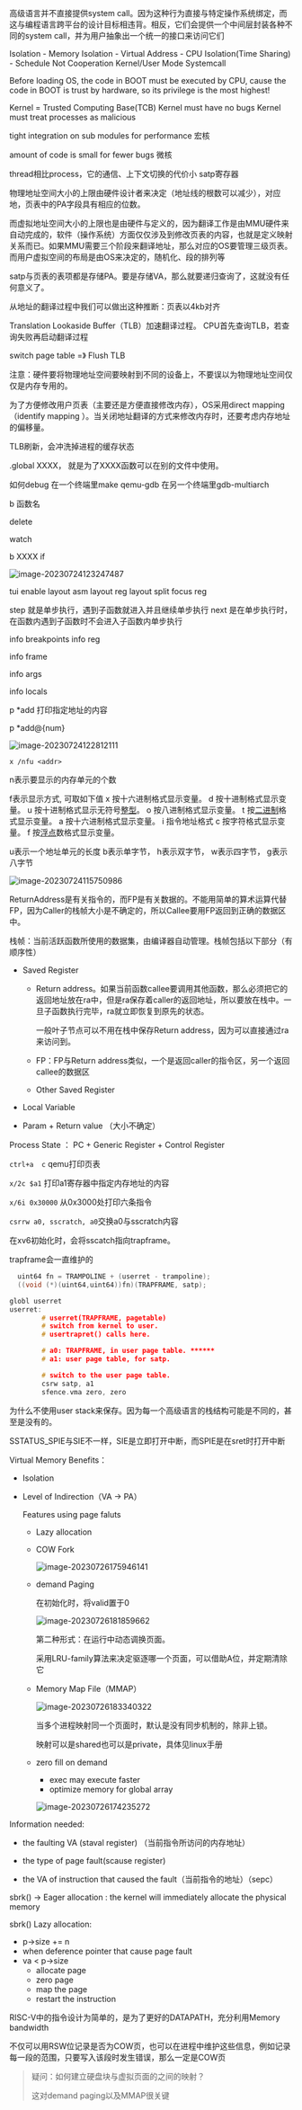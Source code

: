 高级语言并不直接提供system call。因为这种行为直接与特定操作系统绑定，而这与编程语言跨平台的设计目标相违背。相反，它们会提供一个中间层封装各种不同的system call，并为用户抽象出一个统一的接口来访问它们


Isolation
	- Memory Isolation - Virtual Address
	- CPU Isolation(Time Sharing) - Schedule Not Cooperation
Kernel/User Mode
Systemcall

Before loading OS, the code in BOOT must be executed by CPU, cause the code in BOOT is trust by hardware, so its privilege is the most highest!

Kernel = Trusted Computing Base(TCB)
Kernel must have no bugs
Kernel must treat processes as malicious

tight integration on sub modules for performance 宏核

amount of code is small for fewer bugs 微核




thread相比process，它的通信、上下文切换的代价小
satp寄存器 

物理地址空间大小的上限由硬件设计者来决定（地址线的根数可以减少），对应地，页表中的PA字段具有相应的位数。

而虚拟地址空间大小的上限也是由硬件与定义的，因为翻译工作是由MMU硬件来自动完成的，软件（操作系统）方面仅仅涉及到修改页表的内容，也就是定义映射关系而已。如果MMU需要三个阶段来翻译地址，那么对应的OS要管理三级页表。
而用户虚拟空间的布局是由OS来决定的，随机化、段的排列等

satp与页表的表项都是存储PA。要是存储VA，那么就要递归查询了，这就没有任何意义了。

从地址的翻译过程中我们可以做出这种推断：页表以4kb对齐

Translation Lookaside Buffer（TLB）加速翻译过程。
CPU首先查询TLB，若查询失败再启动翻译过程

switch page table =》 Flush TLB 

注意：硬件要将物理地址空间要映射到不同的设备上，不要误以为物理地址空间仅仅是内存专用的。

为了方便修改用户页表（主要还是方便直接修改内存），OS采用direct mapping（identify mapping ）。当关闭地址翻译的方式来修改内存时，还要考虑内存地址的偏移量。

TLB刷新，会冲洗掉进程的缓存状态

.global XXXX， 就是为了XXXX函数可以在别的文件中使用。







如何debug
在一个终端里make qemu-gdb 在另一个终端里gdb-multiarch

b 函数名

delete

watch

b XXXX if 

![image-20230724123247487](assets\image-20230724123247487.png)





tui enable
layout asm
layout reg
layout split
focus reg



step 就是单步执行，遇到子函数就进入并且继续单步执行
next 是在单步执行时，在函数内遇到子函数时不会进入子函数内单步执行



info breakpoints 
info reg

info frame

info args

info locals



p *add  打印指定地址的内容

p *add@{num}

![image-20230724122812111](assets\image-20230724122812111.png)

`x /nfu <addr>`

n表示要显示的内存单元的个数

f表示显示方式, 可取如下值
x 按十六进制格式显示变量。
d 按十进制格式显示变量。
u 按十进制格式显示无符号[整型](https://so.csdn.net/so/search?q=整型&spm=1001.2101.3001.7020)。
o 按八进制格式显示变量。
t 按[二进制](https://so.csdn.net/so/search?q=二进制&spm=1001.2101.3001.7020)格式显示变量。
a 按十六进制格式显示变量。
i 指令地址格式
c 按字符格式显示变量。
f 按[浮点](https://so.csdn.net/so/search?q=浮点&spm=1001.2101.3001.7020)数格式显示变量。



u表示一个地址单元的长度
b表示单字节，
h表示双字节，
w表示四字节，
g表示八字节



![image-20230724115750986](assets\image-20230724115750986.png)

ReturnAddress是有关指令的，而FP是有关数据的。不能用简单的算术运算代替FP，因为Caller的栈帧大小是不确定的，所以Callee要用FP返回到正确的数据区中。

栈帧：当前活跃函数所使用的数据集，由编译器自动管理。栈帧包括以下部分（有顺序性）

- Saved Register

  - Return address。如果当前函数callee要调用其他函数，那么必须把它的返回地址放在ra中，但是ra保存着caller的返回地址，所以要放在栈中。一旦子函数执行完毕，ra就立即恢复到原先的状态。

    一般叶子节点可以不用在栈中保存Return address，因为可以直接通过ra来访问到。

  - FP：FP与Return address类似，一个是返回caller的指令区，另一个返回callee的数据区

  - Other Saved Register

- Local Variable

- Param + Return value （大小不确定）



Process State ：  PC + Generic Register + Control Register









`ctrl+a  c` qemu打印页表

`x/2c $a1`	打印a1寄存器中指定内存地址的内容

`x/6i 0x30000` 从0x3000处打印六条指令

`csrrw a0, sscratch, a0`交换a0与sscratch内容



在xv6初始化时，会将sscatch指向trapframe。

trapframe会一直维护的

~~~c
  uint64 fn = TRAMPOLINE + (userret - trampoline);
  ((void (*)(uint64,uint64))fn)(TRAPFRAME, satp);
~~~

~~~c
globl userret
userret:
        # userret(TRAPFRAME, pagetable)
        # switch from kernel to user.
        # usertrapret() calls here.

        # a0: TRAPFRAME, in user page table. ******
        # a1: user page table, for satp.

        # switch to the user page table.
        csrw satp, a1
        sfence.vma zero, zero
~~~



为什么不使用user stack来保存。因为每一个高级语言的栈结构可能是不同的，甚至是没有的。



SSTATUS_SPIE与SIE不一样，SIE是立即打开中断，而SPIE是在sret时打开中断





Virtual Memory Benefits：

- Isolation

- Level of Indirection（VA -> PA）

  Features using page faluts

  - Lazy allocation
  
  - COW Fork
  
    ![image-20230726175946141](C:\Users\AtsukoRuo\Desktop\note\操作系统\assets\image-20230726175946141.png)
  
  - demand Paging
  
    在初始化时，将valid置于0
  
    ![image-20230726181859662](C:\Users\AtsukoRuo\Desktop\note\操作系统\assets\image-20230726181859662.png)
  
    第二种形式：在运行中动态调换页面。
  
    采用LRU-family算法来决定驱逐哪一个页面，可以借助A位，并定期清除它
  
  - Memory Map File（MMAP） 
  
    ![image-20230726183340322](C:\Users\AtsukoRuo\Desktop\note\操作系统\assets\image-20230726183340322.png)
  
    当多个进程映射同一个页面时，默认是没有同步机制的，除非上锁。
  
    映射可以是shared也可以是private，具体见linux手册
  
  - zero fill on demand
  
    - exec may execute faster
    - optimize memory for global array
  
    ![image-20230726174235272](C:\Users\AtsukoRuo\Desktop\note\操作系统\assets\image-20230726174235272.png)



Information needed:

- the faulting VA (staval register) （当前指令所访问的内存地址）

- the type of page fault(scause register)

- the VA of instruction that caused the fault（当前指令的地址）（sepc）

  

sbrk() -> Eager allocation : the kernel will immediately allocate the physical memory

sbrk() Lazy allocation: 

- p->size += n 
- when deference pointer that cause page fault 
- va < p->size
  - allocate page
  - zero page
  - map the page
  - restart the  instruction



RISC-V中的指令设计为简单的，是为了更好的DATAPATH，充分利用Memory bandwidth



不仅可以用RSW位记录是否为COW页，也可以在进程中维护这些信息，例如记录每一段的范围，只要写入该段时发生错误，那么一定是COW页



> 疑问：如何建立硬盘块与虚拟页面的之间的映射？
>
> 这对demand paging以及MMAP很关键

